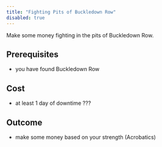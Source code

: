 ```yaml
---
title: "Fighting Pits of Buckledown Row"
disabled: true
---
```


Make some money fighting in the pits of Buckledown Row.

## Prerequisites

- you have found Buckledown Row

## Cost

- at least 1 day of downtime ???

## Outcome

- make some money based on your strength (Acrobatics)
